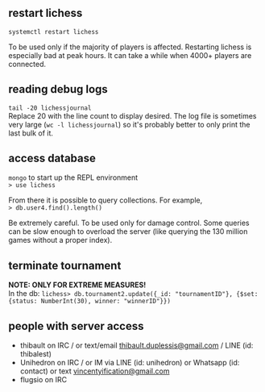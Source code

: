 ## restart lichess

`systemctl restart lichess`

To be used only if the majority of players is affected. Restarting lichess is especially bad at peak hours. It can take a while when 4000+ players are connected.


## reading debug logs

`tail -20 lichessjournal`  
Replace 20 with the line count to display desired. The log file is sometimes very large (`wc -l lichessjournal`) so it's probably better to only print the last bulk of it.

## access database

`mongo` to start up the REPL environment  
`> use lichess`  

From there it is possible to query collections. For example,  
`> db.user4.find().length()`

Be extremely careful. To be used only for damage control. Some queries can be slow enough to overload the server (like querying the 130 million games without a proper index).

## terminate tournament

__NOTE: ONLY FOR EXTREME MEASURES!__  
In the db: `lichess> db.tournament2.update({_id: "tournamentID"}, {$set: {status: NumberInt(30), winner: "winnerID"}})`

## people with server access

- thibault on IRC / or text/email thibault.duplessis@gmail.com / LINE (id: thibalest)
- Unihedron on IRC / or IM via LINE (id: unihedron) or Whatsapp (id: contact) or text vincentyification@gmail.com
- flugsio on IRC